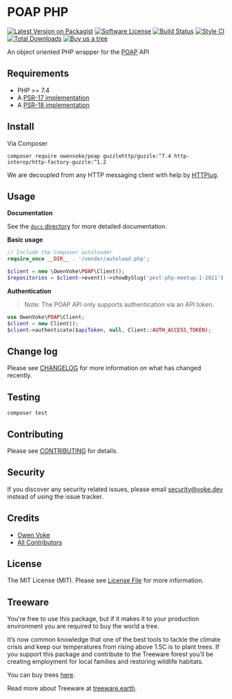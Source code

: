 # POAP PHP

[![Latest Version on Packagist][ico-version]][link-packagist]
[![Software License][ico-license]](LICENSE.md)
[![Build Status][ico-github-actions]][link-github-actions]
[![Style CI][ico-styleci]][link-styleci]
[![Total Downloads][ico-downloads]][link-downloads]
[![Buy us a tree][ico-treeware-gifting]][link-treeware-gifting]

An object oriented PHP wrapper for the [POAP][link-poap] API

## Requirements

- PHP >= 7.4
- A [PSR-17 implementation](https://packagist.org/providers/psr/http-factory-implementation)
- A [PSR-18 implementation](https://packagist.org/providers/psr/http-client-implementation)

## Install

Via Composer

```shell
composer require owenvoke/poap guzzlehttp/guzzle:^7.4 http-interop/http-factory-guzzle:^1.2
```

We are decoupled from any HTTP messaging client with help by [HTTPlug](https://httplug.io).

## Usage

**Documentation**

See the [`docs` directory](docs/) for more detailed documentation.

**Basic usage**

```php
// Include the Composer autoloader
require_once __DIR__ . '/vendor/autoload.php';

$client = new \OwenVoke\POAP\Client();
$repositories = $client->event()->showBySlug('pest-php-meetup-1-2021');
```

**Authentication**

> Note: The POAP API only supports authentication via an API token.

```php
use OwenVoke\POAP\Client;
$client = new Client();
$client->authenticate($apiToken, null, Client::AUTH_ACCESS_TOKEN);
```

## Change log

Please see [CHANGELOG](CHANGELOG.md) for more information on what has changed recently.

## Testing

```shell
composer test
```

## Contributing

Please see [CONTRIBUTING](.github/CONTRIBUTING.md) for details.

## Security

If you discover any security related issues, please email security@voke.dev instead of using the issue tracker.

## Credits

- [Owen Voke][link-author]
- [All Contributors][link-contributors]

## License

The MIT License (MIT). Please see [License File](LICENSE.md) for more information.

## Treeware

You're free to use this package, but if it makes it to your production environment you are required to buy the world a tree.

It’s now common knowledge that one of the best tools to tackle the climate crisis and keep our temperatures from rising above 1.5C is to plant trees. If you support this package and contribute to the Treeware forest you’ll be creating employment for local families and restoring wildlife habitats.

You can buy trees [here][link-treeware-gifting].

Read more about Treeware at [treeware.earth][link-treeware].

[ico-version]: https://img.shields.io/packagist/v/owenvoke/poap.svg?style=flat-square
[ico-license]: https://img.shields.io/badge/license-MIT-brightgreen.svg?style=flat-square
[ico-github-actions]: https://img.shields.io/github/workflow/status/owenvoke/poap-php/Tests.svg?style=flat-square
[ico-styleci]: https://styleci.io/repos/408398036/shield
[ico-downloads]: https://img.shields.io/packagist/dt/owenvoke/poap.svg?style=flat-square
[ico-treeware-gifting]: https://img.shields.io/badge/Treeware-%F0%9F%8C%B3-lightgreen?style=flat-square

[link-poap]: https://poap.xyz
[link-packagist]: https://packagist.org/packages/owenvoke/poap
[link-github-actions]: https://github.com/owenvoke/poap-php/actions
[link-styleci]: https://styleci.io/repos/408398036
[link-downloads]: https://packagist.org/packages/owenvoke/poap
[link-treeware]: https://treeware.earth
[link-treeware-gifting]: https://ecologi.com/owenvoke?gift-trees
[link-author]: https://github.com/owenvoke
[link-contributors]: ../../contributors
